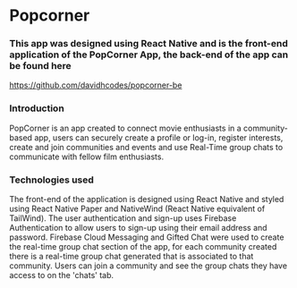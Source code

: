 # Popcorner
### This app was designed using React Native and is the front-end application of the PopCorner App, the back-end of the app can be found here
https://github.com/davidhcodes/popcorner-be

### Introduction
PopCorner is an app created to connect movie enthusiasts in a community-based app, users can securely create a profile or log-in, register interests, create and join communities and events and use Real-Time group chats to communicate with fellow film enthusiasts.


### Technologies used
The front-end of the application is designed using React Native and styled using React Native Paper and NativeWind (React Native equivalent of TailWind). The user authentication and sign-up uses Firebase Authentication to allow users to sign-up using their email address
and password. Firebase Cloud Messaging and Gifted Chat were used to create the real-time group chat section of the app, for each community created there is a real-time group chat generated that is associated to that community. Users can join a community and see the group chats they have access to on the 'chats' tab.

